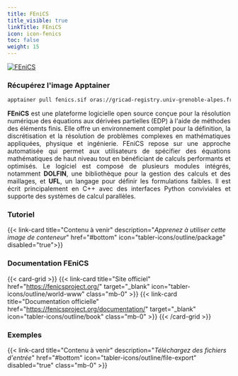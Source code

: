```yaml
---
title: FEniCS
title_visible: true
linkTitle: FEniCS
icon: icon-fenics
toc: false
weight: 15
---
```


<a href="https://fenicsproject.org/" target="_blank" class="codes-pages-top-logo">
  <img alt="FEniCS" class="logo-fenics"/>
</a>

### Récupérez l'image Apptainer

```bash
apptainer pull fenics.sif oras://gricad-registry.univ-grenoble-alpes.fr/diamond/apptainer/apptainer-singularity-projects/fenics-from-guix.sif:latest
```

<div align="justify">

**FEniCS** est une plateforme logicielle open source conçue pour la résolution numérique des équations aux dérivées partielles (EDP) à l'aide de méthodes des éléments finis. Elle offre un environnement complet pour la définition, la discrétisation et la résolution de problèmes complexes en mathématiques appliquées, physique et ingénierie. FEniCS repose sur une approche automatisée qui permet aux utilisateurs de spécifier des équations mathématiques de haut niveau tout en bénéficiant de calculs performants et optimisés. Le logiciel est composé de plusieurs modules intégrés, notamment **DOLFIN**, une bibliothèque pour la gestion des calculs et des maillages, et **UFL**, un langage pour définir les formulations faibles. Il est écrit principalement en C++ avec des interfaces Python conviviales et supporte des systèmes de calcul parallèles.

</div>

<h3 class="mb-1">Tutoriel</h3>

{{< link-card title="Contenu à venir" description="<i>Apprenez à utiliser cette image de conteneur</i>" href="#bottom" icon="tabler-icons/outline/package" disabled="true">}}

<h3 class="mb-1 mt-3">Documentation FEniCS</h3>

{{< card-grid >}}
{{< link-card title="Site officiel" href="https://fenicsproject.org/" target="_blank" icon="tabler-icons/outline/world-www" class="mb-0" >}}
{{< link-card title="Documentation officielle" href="https://fenicsproject.org/documentation/" target="_blank" icon="tabler-icons/outline/book" class="mb-0" >}}
{{< /card-grid >}}

<h3 class="mb-1 mt-3">Exemples</h3>

{{< link-card title="Contenu à venir" description="<i>Téléchargez des fichiers d'entrée</i>" href="#bottom" icon="tabler-icons/outline/file-export" disabled="true" class="mb-0" >}}
